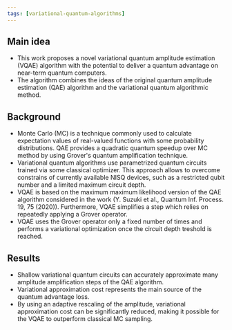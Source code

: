 ```yaml
---
tags: [variational-quantum-algorithms]
---
```


## Main idea

* This work proposes a novel variational quantum amplitude estimation (VQAE) algorithm with the potential to deliver a quantum advantage on near-term quantum computers.
* The algorithm combines the ideas of the original quantum amplitude estimation (QAE) algorithm and the variational quantum algorithmic method.

## Background

* Monte Carlo (MC) is a technique commonly used to calculate expectation values of real-valued functions with some probability distributions.
QAE provides a quadratic quantum speedup over MC method by using Grover's quantum amplification technique.
* Variational quantum algorithms use parametrized quantum circuits trained via some classical optimizer.
This approach allows to overcome constrains of currently available NISQ devices, such as a restricted qubit number and a limited maximum circuit depth.
* VQAE is based on the maximum maximum likelihood version of the QAE algorithm considered in the work (Y. Suzuki et al., Quantum Inf. Process. 19, 75 (2020)).
Furthermore, VQAE simplifies a step which relies on repeatedly applying a Grover operator.
* VQAE uses the Grover operator only a fixed number of times and performs a variational optimization once the circuit depth treshold is reached.

## Results

* Shallow variational quantum circuits can accurately approximate many amplitude amplification steps of the QAE algorithm.
* Variational approximation cost represents the main source of the quantum advantage loss.
* By using an adaptive rescaling of the amplitude, variational approximation cost can be significantly reduced,
making it possible for the VQAE to outperform classical MC sampling.

